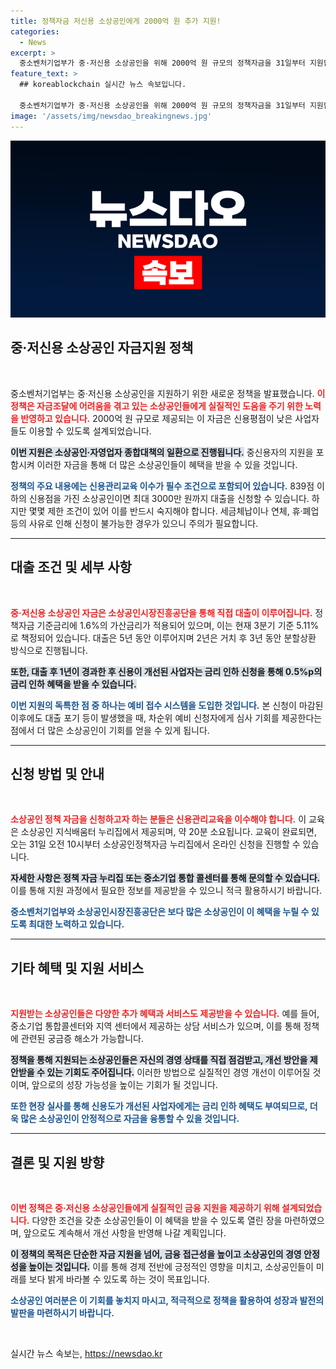 ```yaml
---
title: 정책자금 저신용 소상공인에게 2000억 원 추가 지원!
categories:
  - News
excerpt: >
  중소벤처기업부가 중·저신용 소상공인을 위해 2000억 원 규모의 정책자금을 31일부터 지원합니다. 최대 3000만 원 대출 가능, 신용도 개선 시 금리 인하 혜택까지! 지금 신청 준비하세요!
feature_text: >
  ## koreablockchain 실시간 뉴스 속보입니다.

  중소벤처기업부가 중·저신용 소상공인을 위해 2000억 원 규모의 정책자금을 31일부터 지원합니다. 최대 3000만 원 대출 가능, 신용도 개선 시 금리 인하 혜택까지! 지금 신청 준비하세요!
image: '/assets/img/newsdao_breakingnews.jpg'
---
```


<p><img src="/assets/img/newsdao_breakingnews.jpg" alt="koreablockchain 속보" /></p>

<h2 data-ke-size="size26">중·저신용 소상공인 자금지원 정책</h2>

<p data-ke-size="size16">&nbsp;</p>

<p>중소벤처기업부는 중·저신용 소상공인을 지원하기 위한 새로운 정책을 발표했습니다. <b><span style="color: #ee2323;">이 정책은 자금조달에 어려움을 겪고 있는 소상공인들에게 실질적인 도움을 주기 위한 노력을 반영하고 있습니다.</span></b> 2000억 원 규모로 제공되는 이 자금은 신용평점이 낮은 사업자들도 이용할 수 있도록 설계되었습니다.</p>

<p><b><span style="background-color: #21538527;">이번 지원은 소상공인·자영업자 종합대책의 일환으로 진행됩니다.</span></b> 중신용자의 지원을 포함시켜 이러한 자금을 통해 더 많은 소상공인들이 혜택을 받을 수 있을 것입니다. </p>

<p><b><span style="color: #1a5490;">정책의 주요 내용에는 신용관리교육 이수가 필수 조건으로 포함되어 있습니다.</span></b> 839점 이하의 신용점을 가진 소상공인이면 최대 3000만 원까지 대출을 신청할 수 있습니다. 하지만 몇몇 제한 조건이 있어 이를 반드시 숙지해야 합니다. 세금체납이나 연체, 휴·폐업 등의 사유로 인해 신청이 불가능한 경우가 있으니 주의가 필요합니다.</p>

<hr>

<h2 data-ke-size="size26">대출 조건 및 세부 사항</h2>

<p data-ke-size="size16">&nbsp;</p>

<p><b><span style="color: #ee2323;">중·저신용 소상공인 자금은 소상공인시장진흥공단을 통해 직접 대출이 이루어집니다.</span></b> 정책자금 기준금리에 1.6%의 가산금리가 적용되어 있으며, 이는 현재 3분기 기준 5.11%로 책정되어 있습니다. 대출은 5년 동안 이루어지며 2년은 거치 후 3년 동안 분할상환 방식으로 진행됩니다.</p>

<p><b><span style="background-color: #21538527;">또한, 대출 후 1년이 경과한 후 신용이 개선된 사업자는 금리 인하 신청을 통해 0.5%p의 금리 인하 혜택을 받을 수 있습니다.</span></b></p>

<p><b><span style="color: #1a5490;">이번 지원의 독특한 점 중 하나는 예비 접수 시스템을 도입한 것입니다.</span></b> 본 신청이 마감된 이후에도 대출 포기 등이 발생했을 때, 차순위 예비 신청자에게 심사 기회를 제공한다는 점에서 더 많은 소상공인이 기회를 얻을 수 있게 됩니다.</p>

<hr>

<h2 data-ke-size="size26">신청 방법 및 안내</h2>

<p data-ke-size="size16">&nbsp;</p>

<p><b><span style="color: #ee2323;">소상공인 정책 자금을 신청하고자 하는 분들은 신용관리교육을 이수해야 합니다.</span></b> 이 교육은 소상공인 지식배움터 누리집에서 제공되며, 약 20분 소요됩니다. 교육이 완료되면, 오는 31일 오전 10시부터 소상공인정책자금 누리집에서 온라인 신청을 진행할 수 있습니다.</p>

<p><b><span style="background-color: #21538527;">자세한 사항은 정책 자금 누리집 또는 중소기업 통합 콜센터를 통해 문의할 수 있습니다.</span></b> 이를 통해 지원 과정에서 필요한 정보를 제공받을 수 있으니 적극 활용하시기 바랍니다.</p>

<p><b><span style="color: #1a5490;">중소벤처기업부와 소상공인시장진흥공단은 보다 많은 소상공인이 이 혜택을 누릴 수 있도록 최대한 노력하고 있습니다.</span></b></p>

<hr>

<h2 data-ke-size="size26">기타 혜택 및 지원 서비스</h2>

<p data-ke-size="size16">&nbsp;</p>

<p><b><span style="color: #ee2323;">지원받는 소상공인들은 다양한 추가 혜택과 서비스도 제공받을 수 있습니다.</span></b> 예를 들어, 중소기업 통합콜센터와 지역 센터에서 제공하는 상담 서비스가 있으며, 이를 통해 정책에 관련된 궁금증 해소가 가능합니다.</p>

<p><b><span style="background-color: #21538527;">정책을 통해 지원되는 소상공인들은 자신의 경영 상태를 직접 점검받고, 개선 방안을 제안받을 수 있는 기회도 주어집니다.</span></b> 이러한 방법으로 실질적인 경영 개선이 이루어질 것이며, 앞으로의 성장 가능성을 높이는 기회가 될 것입니다.</p>

<p><b><span style="color: #1a5490;">또한 현장 실사를 통해 신용도가 개선된 사업자에게는 금리 인하 혜택도 부여되므로, 더욱 많은 소상공인이 안정적으로 자금을 융통할 수 있을 것입니다.</span></b></p>

<hr>

<h2 data-ke-size="size26">결론 및 지원 방향</h2>

<p data-ke-size="size16">&nbsp;</p>

<p><b><span style="color: #ee2323;">이번 정책은 중·저신용 소상공인들에게 실질적인 금융 지원을 제공하기 위해 설계되었습니다.</span></b> 다양한 조건을 갖춘 소상공인들이 이 혜택을 받을 수 있도록 열린 장을 마련하였으며, 앞으로도 계속해서 개선 사항을 반영해 나갈 계획입니다.</p>

<p><b><span style="background-color: #21538527;">이 정책의 목적은 단순한 자금 지원을 넘어, 금융 접근성을 높이고 소상공인의 경영 안정성을 높이는 것입니다.</span></b> 이를 통해 경제 전반에 긍정적인 영향을 미치고, 소상공인들이 미래를 보다 밝게 바라볼 수 있도록 하는 것이 목표입니다.</p>

<p><b><span style="color: #1a5490;">소상공인 여러분은 이 기회를 놓치지 마시고, 적극적으로 정책을 활용하여 성장과 발전의 발판을 마련하시기 바랍니다.</span></b></p>

<p data-ke-size="size16">&nbsp;</p>
실시간 뉴스 속보는, <a href="https://newsdao.kr" rel="dofollow">https://newsdao.kr</a>


